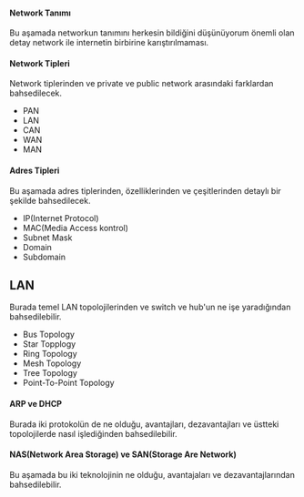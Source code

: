 #### Network Tanımı
Bu aşamada networkun tanımını herkesin bildiğini düşünüyorum önemli olan detay network ile internetin birbirine karıştırılmaması.
#### Network Tipleri
Network tiplerinden ve private ve public network arasındaki farklardan bahsedilecek.

- PAN
- LAN
- CAN
- WAN
- MAN

#### Adres Tipleri
Bu aşamada adres tiplerinden, özelliklerinden ve çeşitlerinden detaylı bir şekilde bahsedilecek.

- IP(Internet Protocol)
- MAC(Media Access kontrol)
- Subnet Mask
- Domain
- Subdomain
## LAN
Burada temel LAN topolojilerinden ve switch ve hub'un ne işe yaradığından bahsedilebilir.

- Bus Topology
- Star Topplogy
- Ring Topology
- Mesh Topology
- Tree Topology
- Point-To-Point Topology

#### ARP ve DHCP
Burada iki protokolün de ne olduğu, avantajları, dezavantajları ve üstteki topolojilerde nasıl işlediğinden bahsedilebilir.
#### NAS(Network Area Storage) ve SAN(Storage Are Network)

Bu aşamada bu iki teknolojinin ne olduğu, avantajaları ve dezavantajlarından bahsedilebilir.